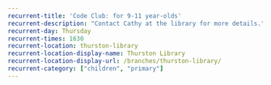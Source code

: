 ```yaml
---
recurrent-title: 'Code Club: for 9-11 year-olds'
recurrent-description: "Contact Cathy at the library for more details."
recurrent-day: Thursday
recurrent-times: 1630
recurrent-location: thurston-library
recurrent-location-display-name: Thurston Library
recurrent-location-display-url: /branches/thurston-library/
recurrent-category: ["children", "primary"]
---
```

